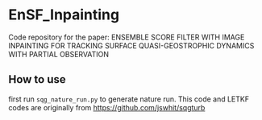 # EnSF_Inpainting
Code repository for the paper:
ENSEMBLE SCORE FILTER WITH IMAGE INPAINTING FOR TRACKING SURFACE QUASI-GEOSTROPHIC DYNAMICS WITH PARTIAL OBSERVATION

## How to use
first run `sqg_nature_run.py` to generate nature run. This code and LETKF codes are originally from https://github.com/jswhit/sqgturb
